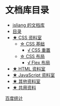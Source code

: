 文档库目录
===

* [jsliang 的文档库](README.md)
* [目录](./SUMMARY.md)
* [★ CSS 资料室](./CSS-library/README.md)
  * [☆ CSS 基础](./CSS-library/CSSBase/README.md)
    * [√ CSS 重置](./CSS-library/CSSBase/CSSReset.md)
  * [☆ CSS 布局](./CSS-library/Layout/README.md)
    * [√ Flex 布局](./CSS-library/Layout/Flex.md)
* [★ HTML 资料室](./HTML-library/README.md)
* [★ JavaScript 资料室](./JavaScript-library/README.md)
* [★ 其他资料室](./other-library/README.md)
* [★ 共用资料](./public-repertory/README.md)

[百度统计](http://tongji.baidu.com/web/overview/index?castk=5aeffdn7eb3f5b63bd939)